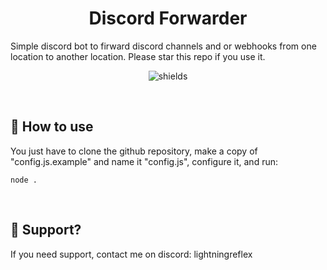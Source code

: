 <h1 align="center" id="title">Discord Forwarder</h1>

<p id="description">Simple discord bot to firward discord channels and or webhooks from one location to another location. Please star this repo if you use it.</p>

<p align="center"><img src="https://img.shields.io/github/license/LightningReflex/Discord-Forwarder" alt="shields"></p>
<p>&nbsp;</p>

<h2>📝 How to use</h2>
<p>You just have to clone the github repository, make a copy of "config.js.example" and name it "config.js", configure it, and run:</p>

```
node .
```

<p>&nbsp;</p>

<h2>💖 Support?</h2>
If you need support, contact me on discord: lightningreflex